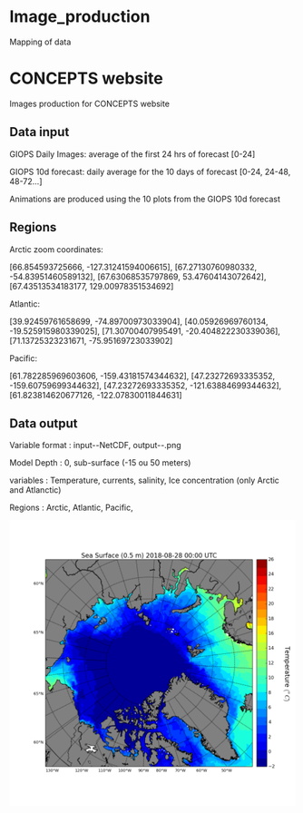 # Image_production
Mapping of data


# CONCEPTS website

Images production for CONCEPTS website

## Data input

GIOPS Daily Images: average of the first 24 hrs of forecast [0-24]

GIOPS 10d forecast: daily average for the 10 days of forecast [0-24, 24-48, 48-72…]
 
Animations are produced using the 10 plots from the GIOPS 10d forecast

## Regions

Arctic zoom coordinates:

[66.854593725666, -127.31241594006615], [67.27130760980332, -54.83951460589132], [67.63068535797869, 53.47604143072642], [67.43513534183177, 129.00978351534692]
 
Atlantic:

[39.92459761658699, -74.89700973033904], [40.05926969760134, -19.525915980339025], [71.30700407995491, -20.404822230339036], [71.13725323231671, -75.95169723033902]
 
Pacific:

[61.782285969603606, -159.43181574344632], [47.23272693335352, -159.60759699344632], [47.23272693335352, -121.63884699344632], [61.823814620677126, -122.07830011844631]
 
## Data output
	
Variable format : input--NetCDF, output--.png

Model Depth : 0, sub-surface (-15 ou 50 meters)
	
variables : Temperature, currents, salinity, Ice concentration (only Arctic and Atlanctic)

Regions : Arctic, Atlantic, Pacific,
	
![map setting (left bar)](https://github.com/DFO-Service-Desk/Image_production/blob/master/giops_ac_240.png "Map Example")  

